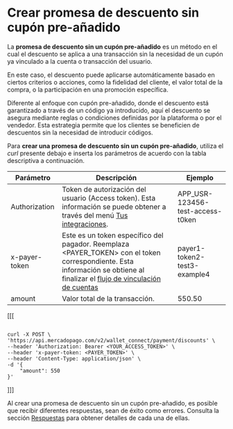 # Crear promesa de descuento sin cupón pre-añadido

La **promesa de descuento sin un cupón pre-añadido** es un método en el cual el descuento se aplica a una transacción sin la necesidad de un cupón ya vinculado a la cuenta o transacción del usuario.

En este caso, el descuento puede aplicarse automáticamente basado en ciertos criterios o acciones, como la fidelidad del cliente, el valor total de la compra, o la participación en una promoción específica.

Diferente al enfoque con cupón pre-añadido, donde el descuento está garantizado a través de un código ya introducido, aquí el descuento se asegura mediante reglas o condiciones definidas por la plataforma o por el vendedor. Esta estrategia permite que los clientes se beneficien de descuentos sin la necesidad de introducir códigos.

Para **crear una promesa de descuento sin un cupón pre-añadido**, utiliza el _curl_ presente debajo e inserta los parámetros de acuerdo con la tabla descriptiva a continuación.

| Parámetro  | Descripción  | Ejemplo  |
| --- | --- | --- |
| Authorization  | Token de autorización del usuario (Access token). Esta información se puede obtener a través del menú [Tus integraciones](/developers/es/docs/wallet-connect/additional-content/your-integrations/credentials).  | APP_USR-123456-test-access-t0ken  |
| x-payer-token  | Este es un token específico del pagador. Reemplaza <PAYER_TOKEN> con el token correspondiente. Esta información se obtiene al finalizar el [flujo de vinculación de cuentas](/developers/es/docs/wallet-connect/account-linking-flow/create-agreement)  | payer1-token2-test3-example4  |
| amount  | Valor total de la transacción.  | 550.50  |

[[[
```curl

curl -X POST \
'https://api.mercadopago.com/v2/wallet_connect/payment/discounts' \
--header 'Authorization: Bearer <YOUR_ACCESS_TOKEN>' \
--header 'x-payer-token: <PAYER_TOKEN>' \
--header 'Content-Type: application/json' \
-d '{
    "amount": 550
}'

```
]]]

Al crear una promesa de descuento sin un cupón pre-añadido, es posible que recibir diferentes respuestas, sean de éxito como errores. Consulta la sección [Respuestas](/developers/es/docs/wallet-connect/discounts/create-discount-promise-without-preadd-coupon/responses) para obtener detalles de cada una de ellas.